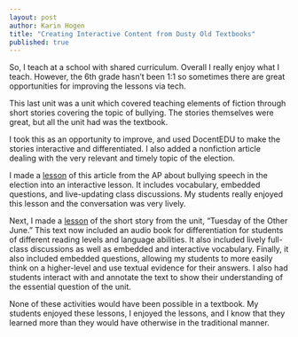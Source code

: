 ```yaml
---
layout: post
author: Karin Hogen
title: "Creating Interactive Content from Dusty Old Textbooks"
published: true
---
```

So, I teach at a school with shared curriculum. Overall I really enjoy what I teach. However, the 6th grade hasn’t been 1:1 so sometimes there are great opportunities for improving the lessons via tech.

This last unit was a unit which covered teaching elements of fiction through short stories covering the topic of bullying. The stories themselves were great, but all the unit had was the textbook.

I took this as an opportunity to improve, and used DocentEDU to make the stories interactive and differentiated. I also added a nonfiction article dealing with the very relevant and timely topic of the election.

I made a [lesson](https://docentedu.com/beta/share/oyd3a8hh) of this article from the AP about bullying speech in the election into an interactive lesson. It includes vocabulary, embedded questions, and live-updating class discussions. My students really enjoyed this lesson and the conversation was very lively.

Next, I made a [lesson](https://docentedu.com/beta/share/jb6zbk82) of the short story from the unit, “Tuesday of the Other June.” This text now included an audio book for differentiation for students of different reading levels and language abilities. It also included lively full-class discussions as well as embedded and interactive vocabulary. Finally, it also included embedded questions, allowing my students to more easily think on a higher-level and use textual evidence for their answers. I also had students interact with and annotate the text to show their understanding of the essential question of the unit.

None of these activities would have been possible in a textbook. My students enjoyed these lessons, I enjoyed the lessons, and I know that they learned more than they would have otherwise in the traditional manner.
